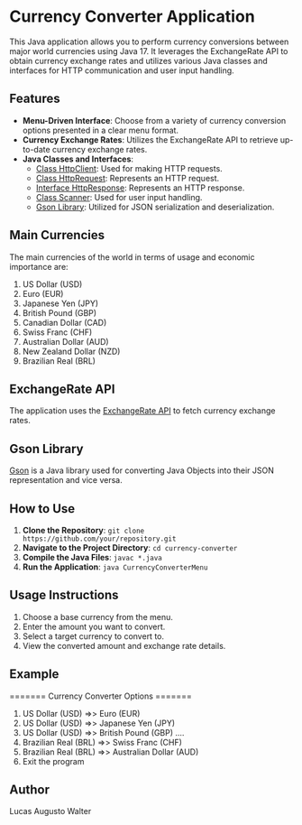 # Currency Converter Application

This Java application allows you to perform currency conversions between major world currencies using Java 17. It leverages the ExchangeRate API to obtain currency exchange rates and utilizes various Java classes and interfaces for HTTP communication and user input handling.

## Features

- **Menu-Driven Interface**: Choose from a variety of currency conversion options presented in a clear menu format.
- **Currency Exchange Rates**: Utilizes the ExchangeRate API to retrieve up-to-date currency exchange rates.
- **Java Classes and Interfaces**:
  - [Class HttpClient](https://docs.oracle.com/en/java/javase/11/docs/api/java.net.http/java/net/http/HttpClient.html): Used for making HTTP requests.
  - [Class HttpRequest](https://docs.oracle.com/en/java/javase/11/docs/api/java.net.http/java/net/http/HttpRequest.html): Represents an HTTP request.
  - [Interface HttpResponse](https://docs.oracle.com/en/java/javase/11/docs/api/java.net.http/java/net/http/HttpResponse.html): Represents an HTTP response.
  - [Class Scanner](https://docs.oracle.com/en/java/javase/11/docs/api/java.base/java/util/Scanner.html): Used for user input handling.
  - [Gson Library](https://mvnrepository.com/artifact/com.google.code.gson/gson): Utilized for JSON serialization and deserialization.

## Main Currencies

The main currencies of the world in terms of usage and economic importance are:

1. US Dollar (USD)
2. Euro (EUR)
3. Japanese Yen (JPY)
4. British Pound (GBP)
5. Canadian Dollar (CAD)
6. Swiss Franc (CHF)
7. Australian Dollar (AUD)
8. New Zealand Dollar (NZD)
9. Brazilian Real (BRL)

## ExchangeRate API

The application uses the [ExchangeRate API](https://www.exchangerate-api.com/) to fetch currency exchange rates.

## Gson Library

[Gson](https://mvnrepository.com/artifact/com.google.code.gson/gson) is a Java library used for converting Java Objects into their JSON representation and vice versa.

## How to Use

1. **Clone the Repository**: `git clone https://github.com/your/repository.git`
2. **Navigate to the Project Directory**: `cd currency-converter`
3. **Compile the Java Files**: `javac *.java`
4. **Run the Application**: `java CurrencyConverterMenu`

## Usage Instructions

1. Choose a base currency from the menu.
2. Enter the amount you want to convert.
3. Select a target currency to convert to.
4. View the converted amount and exchange rate details.

## Example

======= Currency Converter Options =======
1. US Dollar (USD) =>> Euro (EUR)
2. US Dollar (USD) =>> Japanese Yen (JPY)
3. US Dollar (USD) =>> British Pound (GBP)
   ....
35. Brazilian Real (BRL) =>> Swiss Franc (CHF)
36. Brazilian Real (BRL) =>> Australian Dollar (AUD)
0. Exit the program

## Author
Lucas Augusto Walter

